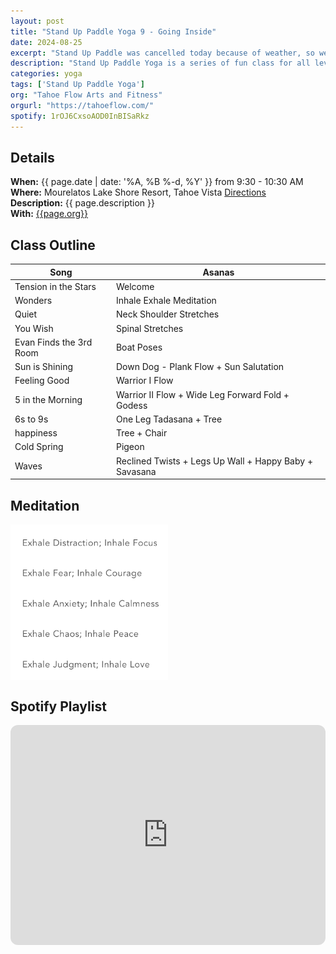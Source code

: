 ```yaml
---
layout: post
title: "Stand Up Paddle Yoga 9 - Going Inside"
date: 2024-08-25
excerpt: "Stand Up Paddle was cancelled today because of weather, so we went inside for yoga with a view of the lake to stay warm and cosy."
description: "Stand Up Paddle Yoga is a series of fun class for all levels with flowing poses and breathwork to build stability, flexibility, and mindfulness. These classes will follow an arc of opening awareness, warm-up stretch, balancing poses, inversions, grounding poses, relaxation, and a cold plunge."
categories: yoga
tags: ['Stand Up Paddle Yoga']
org: "Tahoe Flow Arts and Fitness"
orgurl: "https://tahoeflow.com/"
spotify: 1rOJ6CxsoAOD0InBISaRkz
---
```


## Details

**When:** {{ page.date | date: '%A, %B %-d, %Y' }} from 9:30 - 10:30 AM   
**Where:** Mourelatos Lake Shore Resort, Tahoe Vista [Directions](https://www.google.com/maps/dir//6834+N+Lake+Blvd,+Tahoe+Vista,+CA+96148/@39.239939,-120.1344659,12z/data=!4m8!4m7!1m0!1m5!1m1!1s0x809964b0ff6493a3:0x7579cace84dcb8f8!2m2!1d-120.052065!2d39.239968?entry=ttu)   
**Description:** {{ page.description }}      
**With:** [{{page.org}}]({{page.orgurl}})

## Class Outline

Song | Asanas   
---- | ----
Tension in the Stars | Welcome 
Wonders | Inhale Exhale Meditation
Quiet |  Neck Shoulder Stretches 
You Wish | Spinal Stretches 
Evan Finds the 3rd Room | Boat Poses
Sun is Shining | Down Dog - Plank Flow + Sun Salutation
Feeling Good | Warrior I Flow
5 in the Morning | Warrior II Flow + Wide Leg Forward Fold + Godess 
6s to 9s | One Leg Tadasana + Tree 
happiness | Tree + Chair 
Cold Spring | Pigeon 
Waves | Reclined Twists + Legs Up Wall + Happy Baby + Savasana 

## Meditation

<img src="/images/yoga/inhaleexhale.png" alt="review" width="50%" align="center"/>


## Spotify Playlist

<iframe style="border-radius:12px" src="https://open.spotify.com/embed/playlist/{{ page.spotify }}?utm_source=generator" width="100%" height="352" frameBorder="0" allowfullscreen="" allow="autoplay; clipboard-write; encrypted-media; fullscreen; picture-in-picture" loading="lazy"></iframe>  



